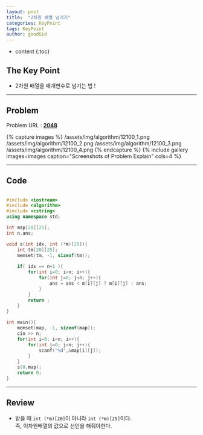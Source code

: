 ```yaml
---
layout: post
title:  "2차원 배열 넘기기"
categories: KeyPoint
tags: KeyPoint
author: goodGid
---
```

* content
{:toc}


## The Key Point

* 2차원 배열을 매개변수로 넘기는 법 ! 








---

## Problem
Problem URL : **[2048](https://www.acmicpc.net/problem/12100)**

{% capture images %}
    /assets/img/algorithm/12100_1.png
    /assets/img/algorithm/12100_2.png
    /assets/img/algorithm/12100_3.png
    /assets/img/algorithm/12100_4.png
{% endcapture %}
{% include gallery images=images caption="Screenshots of Problem Explain" cols=4 %}

---

## Code
``` cpp

#include <iostream>
#include <algorithm>
#include <cstring>
using namespace std;

int map[20][25];
int n,ans;

void s(int idx, int (*m)[25]){
    int tm[20][25];
    memset(tm, -1, sizeof(tm));
    
    if( idx == n+1 ){
        for(int i=0; i<n; i++){
            for(int j=0; j<n; j++){
                ans = ans < m[i][j] ? m[i][j] : ans;
            }
        }
        return ;
    }
}

int main(){
    memset(map, -1, sizeof(map));
    cin >> n;
    for(int i=0; i<n; i++){
        for(int j=0; j<n; j++){
            scanf("%d",&map[i][j]);
        }
    }
    s(0,map);
    return 0;
}

```
---

## Review

* 받을 때 `int (*m)[20]`이 아니라 `int (*m)[25]`이다. <br> 즉, 이차원배열의 값으로 선언을 해줘야한다.